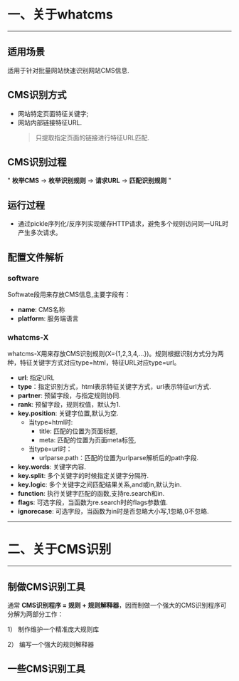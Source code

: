 # 一、关于whatcms
----------------


## 适用场景
适用于针对批量网站快速识别网站CMS信息.


## CMS识别方式

* 网站特定页面特征关键字;
* 网站内部链接特征URL.
	> 只提取指定页面的链接进行特征URL匹配.

## CMS识别过程

 " **枚举CMS** -> **枚举识别规则** -> **请求URL** -> **匹配识别规则** " 

## 运行过程
* 通过pickle序列化/反序列实现缓存HTTP请求，避免多个规则访问同一URL时产生多次请求。

## 配置文件解析
### software
Softwate段用来存放CMS信息,主要字段有：

* **name**: CMS名称
* **platform**: 服务端语言

### whatcms-X

whatcms-X用来存放CMS识别规则(X={1,2,3,4,...})。规则根据识别方式分为两种，特征关键字方式对应type=html，特征URL对应type=url。

* **url**: 指定URL
* **type**：指定识别方式，html表示特征关键字方式，url表示特征url方式.
* **partner**: 预留字段，与指定规则协同.
* **rank**: 预留字段，规则权值，默认为1.
* **key.position**: 关键字位置,默认为空.
	* 当type=html时:
		* title: 匹配的位置为页面标题,
		* meta: 匹配的位置为页面meta标签,
	* 当type=url时：
		* urlparse.path：匹配的位置为urlparse解析后的path字段.
* **key.words**: 关键字内容.
* **key.split**: 多个关键字的时候指定关键字分隔符.
* **key.logic**: 多个关键字之间匹配结果关系,and或in,默认为in.
* **function**: 执行关键字匹配的函数,支持re.search和in.
* **flags**: 可选字段，当函数为re.search时的flags参数值.
* **ignorecase**: 可选字段，当函数为in时是否忽略大小写,1忽略,0不忽略.


<hr>

# 二、关于CMS识别
----------------------

## 制做CMS识别工具

通常 **CMS识别程序 = 规则 + 规则解释器**，因而制做一个强大的CMS识别程序可分解为两部分工作：

1） 制作维护一个精准庞大规则库

2） 编写一个强大的规则解释器



## 一些CMS识别工具


